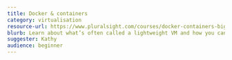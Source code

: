 ```yaml
---
title: Docker & containers
category: virtualisation
resource-url: https://www.pluralsight.com/courses/docker-containers-big-picture
blurb: Learn about what’s often called a lightweight VM and how you can use it
suggester: Kathy
audience: beginner
---
```

